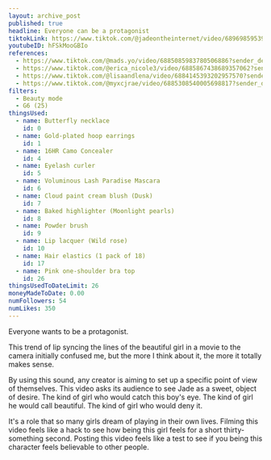 ```yaml
---
layout: archive_post
published: true
headline: Everyone can be a protagonist
tiktokLink: https://www.tiktok.com/@jadeontheinternet/video/6896985953974455558?sender_device=pc&sender_web_id=6891999718790268421&is_from_webapp=1
youtubeID: hFSkMooGBIo
references:
  - https://www.tiktok.com/@mads.yo/video/6885085983780506886?sender_device=pc&sender_web_id=6891999718790268421&is_from_webapp=1
  - https://www.tiktok.com/@erica_nicole3/video/6885867438689357062?sender_device=pc&sender_web_id=6891999718790268421&is_from_webapp=1
  - https://www.tiktok.com/@lisaandlena/video/6884145393202957570?sender_device=pc&sender_web_id=6891999718790268421&is_from_webapp=1
  - https://www.tiktok.com/@myxcjrae/video/6885308540005698817?sender_device=pc&sender_web_id=6891999718790268421&is_from_webapp=1
filters:
  - Beauty mode
  - G6 (25)
thingsUsed:
  - name: Butterfly necklace
    id: 0
  - name: Gold-plated hoop earrings
    id: 1
  - name: 16HR Camo Concealer
    id: 4
  - name: Eyelash curler
    id: 5
  - name: Voluminous Lash Paradise Mascara
    id: 6
  - name: Cloud paint cream blush (Dusk)
    id: 7
  - name: Baked highlighter (Moonlight pearls)
    id: 8
  - name: Powder brush
    id: 9
  - name: Lip lacquer (Wild rose)
    id: 10
  - name: Hair elastics (1 pack of 18)
    id: 17
  - name: Pink one-shoulder bra top
    id: 26
thingsUsedToDateLimit: 26
moneyMadeToDate: 0.00
numFollowers: 54
numLikes: 350
---
```


Everyone wants to be a protagonist.

This trend of lip syncing the lines of the beautiful girl in a movie to the camera initially confused me, but the more I think about it, the more it totally makes sense.

By using this sound, any creator is aiming to set up a specific point of view of themselves. This video asks its audience to see Jade as a sweet, object of desire. The kind of girl who would catch this boy's eye. The kind of girl he would call beautiful. The kind of girl who would deny it.

It's a role that so many girls dream of playing in their own lives. Filming this video feels like a hack to see how being this girl feels for a short thirty-something second. Posting this video feels like a test to see if you being this character feels believable to other people.

<!-- Link to Tavi's article about Rookie protagonist -->

<!-- WTF IS BLOG CHAINING -->
